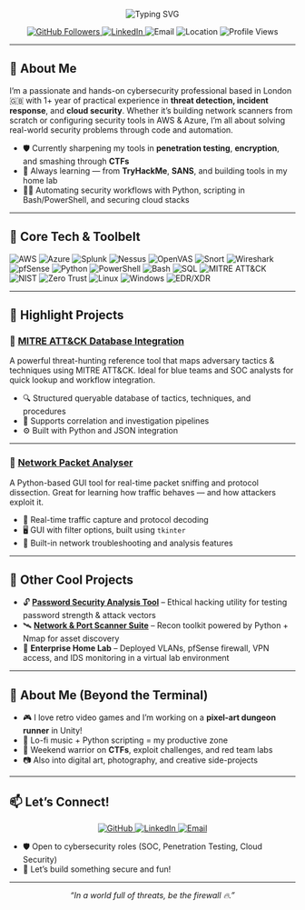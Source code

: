 <!-- Profile Header Badges -->
<p align="center">
  <img src="https://readme-typing-svg.demolab.com?font=Fira+Code&size=28&pause=1000&color=36BCF7&center=true&vCenter=true&width=600&lines=👋+Hey+there%2C+I’m+Zeeshan+Ahmed!;Cybersecurity+Analyst+%7C+Python+Security+Automation+%7C+Cloud+Defender;Always+Learning+%7C+Always+Building+%F0%9F%94%A5" alt="Typing SVG" />
</p>

<p align="center">
  <a href="https://github.com/Zeeshan01001">
    <img src="https://img.shields.io/github/followers/Zeeshan01001?label=Follow&style=social" alt="GitHub Followers" />
  </a>
  <a href="https://www.linkedin.com/in/zeeshan-ahmed-9623a313a">
    <img src="https://img.shields.io/badge/LinkedIn-Zeeshan%20Ahmed-blue?logo=linkedin&style=flat-square" alt="LinkedIn" />
  </a>
  <img src="https://img.shields.io/badge/Email-zeeshan01001%40protonmail.com-green?logo=gmail&style=flat-square" alt="Email" />
  <img src="https://img.shields.io/badge/Location-London,%20UK-ff69b4?style=flat-square" alt="Location" />
  <img src="https://komarev.com/ghpvc/?username=Zeeshan01001&style=flat-square&color=brightgreen" alt="Profile Views" />
</p>

---

## 🎯 About Me

I’m a passionate and hands-on cybersecurity professional based in London 🇬🇧 with 1+ year of practical experience in **threat detection, incident response**, and **cloud security**. Whether it’s building network scanners from scratch or configuring security tools in AWS & Azure, I’m all about solving real-world security problems through code and automation.

- 🛡️ Currently sharpening my tools in **penetration testing**, **encryption**, and smashing through **CTFs**
- 🧠 Always learning — from **TryHackMe**, **SANS**, and building tools in my home lab
- 👨‍💻 Automating security workflows with Python, scripting in Bash/PowerShell, and securing cloud stacks

---

## 🔧 Core Tech & Toolbelt

![AWS](https://img.shields.io/badge/AWS-232F3E?logo=amazon-aws&logoColor=white&style=flat-square)
![Azure](https://img.shields.io/badge/Azure-0078D4?logo=microsoft-azure&logoColor=white&style=flat-square)
![Splunk](https://img.shields.io/badge/Splunk-000000?logo=splunk&logoColor=white&style=flat-square)
![Nessus](https://img.shields.io/badge/Nessus-0096D6?logo=tenable&logoColor=white&style=flat-square)
![OpenVAS](https://img.shields.io/badge/OpenVAS-48A23F?style=flat-square)
![Snort](https://img.shields.io/badge/Snort-E50B0B?style=flat-square)
![Wireshark](https://img.shields.io/badge/Wireshark-1679A7?logo=wireshark&logoColor=white&style=flat-square)
![pfSense](https://img.shields.io/badge/pfSense-22314E?style=flat-square)
![Python](https://img.shields.io/badge/Python-3776AB?logo=python&logoColor=white&style=flat-square)
![PowerShell](https://img.shields.io/badge/PowerShell-5391FE?logo=powershell&logoColor=white&style=flat-square)
![Bash](https://img.shields.io/badge/Bash-4EAA25?logo=gnubash&logoColor=white&style=flat-square)
![SQL](https://img.shields.io/badge/SQL-4479A1?logo=mysql&logoColor=white&style=flat-square)
![MITRE ATT&CK](https://img.shields.io/badge/MITRE%20ATT%26CK-EE1C25?style=flat-square)
![NIST](https://img.shields.io/badge/NIST%20800--61-004990?style=flat-square)
![Zero Trust](https://img.shields.io/badge/Zero%20Trust-000000?style=flat-square)
![Linux](https://img.shields.io/badge/Linux-FCC624?logo=linux&logoColor=black&style=flat-square)
![Windows](https://img.shields.io/badge/Windows-0078D6?logo=windows&logoColor=white&style=flat-square)
![EDR/XDR](https://img.shields.io/badge/EDR/XDR-0052CC?style=flat-square)

---

## 🚀 Highlight Projects

### 🧠 [MITRE ATT&CK Database Integration](https://github.com/Zeeshan01001/mitre-attack-database)
A powerful threat-hunting reference tool that maps adversary tactics & techniques using MITRE ATT&CK. Ideal for blue teams and SOC analysts for quick lookup and workflow integration.

- 🔍 Structured queryable database of tactics, techniques, and procedures
- 🔗 Supports correlation and investigation pipelines
- ⚙️ Built with Python and JSON integration

---

### 📡 [Network Packet Analyser](https://github.com/Zeeshan01001/network-packet-analyzer)
A Python-based GUI tool for real-time packet sniffing and protocol dissection. Great for learning how traffic behaves — and how attackers exploit it.

- 🧪 Real-time traffic capture and protocol decoding
- 🖥️ GUI with filter options, built using `tkinter`
- 🔐 Built-in network troubleshooting and analysis features

---

## 🧪 Other Cool Projects

- 🔓 **[Password Security Analysis Tool](https://github.com/Zeeshan01001/password-strength-checker)** – Ethical hacking utility for testing password strength & attack vectors  
- 🛰️ **[Network & Port Scanner Suite](https://github.com/Zeeshan01001/Network-Scanner)** – Recon toolkit powered by Python + Nmap for asset discovery  
- 🧱 **Enterprise Home Lab** – Deployed VLANs, pfSense firewall, VPN access, and IDS monitoring in a virtual lab environment

---

## 🧘 About Me (Beyond the Terminal)

- 🎮 I love retro video games and I’m working on a **pixel-art dungeon runner** in Unity!
- 🎵 Lo-fi music + Python scripting = my productive zone
- 🧠 Weekend warrior on **CTFs**, exploit challenges, and red team labs
- 📷 Also into digital art, photography, and creative side-projects

---

## 📫 Let’s Connect!

<p align="center">
  <a href="https://github.com/Zeeshan01001">
    <img src="https://img.shields.io/badge/GitHub-Zeeshan01001-181717?logo=github&logoColor=white&style=flat-square" alt="GitHub" />
  </a>
  <a href="https://www.linkedin.com/in/zeeshan-ahmed-9623a313a">
    <img src="https://img.shields.io/badge/LinkedIn-Zeeshan%20Ahmed-blue?logo=linkedin&style=flat-square" alt="LinkedIn" />
  </a>
  <a href="mailto:zeeshan01001@protonmail.com">
    <img src="https://img.shields.io/badge/Email-zeeshan01001%40protonmail.com-green?logo=gmail&style=flat-square" alt="Email" />
  </a>
</p>

- 🛡️ Open to cybersecurity roles (SOC, Penetration Testing, Cloud Security)
- 🧩 Let’s build something secure and fun!

---

<p align="center">
  <i>“In a world full of threats, be the firewall 🔥.”</i>
</p>